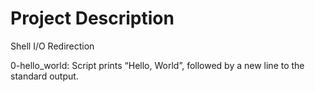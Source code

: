 # Project Description

Shell I/O Redirection

0-hello_world: Script prints “Hello, World”, followed by a new line to the standard output.

